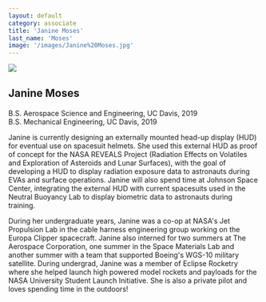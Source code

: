 ```yaml
---
layout: default
category: associate
title: 'Janine Moses'
last_name: 'Moses'
image: '/images/Janine%20Moses.jpg'
---
```


<img src="{{ page.image }}">

<h2 class="team-title">Janine Moses</h2>
<h4 class="team-position"></h4>
<p>B.S. Aerospace Science and Engineering, UC Davis, 2019<br/>
B.S. Mechanical Engineering, UC Davis, 2019</p>
<p>Janine is currently designing an externally mounted head-up display (HUD) for eventual use on spacesuit helmets. She used this external HUD as proof of concept for the NASA REVEALS Project (Radiation Effects on Volatiles and Exploration of Asteroids and Lunar Surfaces), with the goal of developing a HUD to display radiation exposure data to astronauts during EVAs and surface operations. Janine will also spend time at Johnson Space Center, integrating the external HUD with current spacesuits used in the Neutral Buoyancy Lab to display biometric data to astronauts during training.</p>
<p>During her undergraduate years, Janine was a co-op at NASA's Jet Propulsion Lab in the cable harness engineering group working on the Europa Clipper spacecraft. Janine also interned for two summers at The Aerospace Corporation, one summer in the Space Materials Lab and another summer with a team that supported Boeing's WGS-10 military satellite. During undergrad, Janine was a member of Eclipse Rocketry where she helped launch high powered model rockets and payloads for the NASA University Student Launch Initiative. She is also a private pilot and loves spending time in the outdoors!</p>
<ul class="team-member-other-info"></ul>
